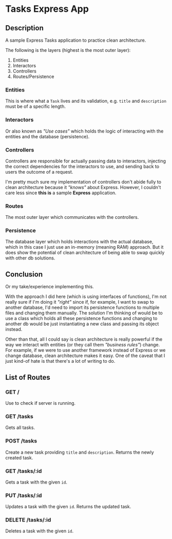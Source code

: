 # Tasks Express App

## Description

A sample Express Tasks application to practice clean architecture.

The following is the layers (highest is the most outer layer):

1. Entities
2. Interactors
3. Controllers
4. Routes/Persistence

### Entities

This is where what a `Task` lives and its validation, e.g. `title` and `description` must be of a specific length.

### Interactors

Or also known as _"Use cases"_ which holds the logic of interacting with the entities and the database (persistence).

### Controllers

Controllers are responsible for actually passing data to interactors, injecting the correct dependencies for the interactors to use, and sending back to users the outcome of a request.

I'm pretty much sure my implementation of controllers don't abide fully to clean architecture because it _"knows"_ about Express. However, I couldn't care less since **this is** a sample **Express** application.

### Routes

The most outer layer which communicates with the controllers.

### Persistence

The database layer which holds interactions with the actual database, which in this case I just use an in-memory (meaning RAM) approach. But it does show the potential of clean architecture of being able to swap quickly with other db solutions.

## Conclusion

Or my take/experience implementing this.

With the approach I did here (which is using interfaces of functions), I'm not really sure if I'm doing it _"right"_ since if, for example, I want to swap to another database, I'd need to import its persistence functions to multiple files and changing them manually. The solution I'm thinking of would be to use a class which holds all these persistence functions and changing to another db would be just instantiating a new class and passing its object instead.

Other than that, all I could say is clean architecture is really powerful if the way we interact with entities (or they call them _"business rules"_) change. For example, if we were to use another framework instead of Express or we change database, clean architecture makes it easy. One of the caveat that I just kind-of hate is that there's a lot of writing to do.

## List of Routes

### GET /

Use to check if server is running.

### GET /tasks

Gets all tasks.

### POST /tasks

Create a new task providing `title` and `description`. Returns the newly created task.

### GET /tasks/:id

Gets a task with the given `id`.

### PUT /tasks/:id

Updates a task with the given `id`. Returns the updated task.

### DELETE /tasks/:id

Deletes a task with the given `id`.
